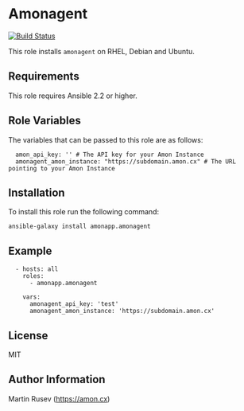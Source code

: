 # Amonagent

[![Build Status](https://travis-ci.org/amonapp/amonagent-ansible.svg?branch=master)](https://travis-ci.org/amonapp/amonagent-ansible)

This role installs `amonagent` on RHEL, Debian and Ubuntu.

## Requirements

This role requires Ansible 2.2 or higher.

## Role Variables

The variables that can be passed to this role are as follows:

```
  amon_api_key: '' # The API key for your Amon Instance
  amonagent_amon_instance: "https://subdomain.amon.cx" # The URL pointing to your Amon Instance
```

## Installation

To install this role run the following command:

```
ansible-galaxy install amonapp.amonagent
```

## Example

```
  - hosts: all
    roles:
      - amonapp.amonagent

    vars:
      amonagent_api_key: 'test'
      amonagent_amon_instance: 'https://subdomain.amon.cx'
```

## License

MIT

## Author Information

Martin Rusev (https://amon.cx)
